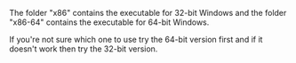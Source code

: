 The folder "x86" contains the executable for 32-bit Windows and the folder "x86-64" contains the executable for 64-bit Windows.

If you're not sure which one to use try the 64-bit version first and if it doesn't work then try the 32-bit version.
